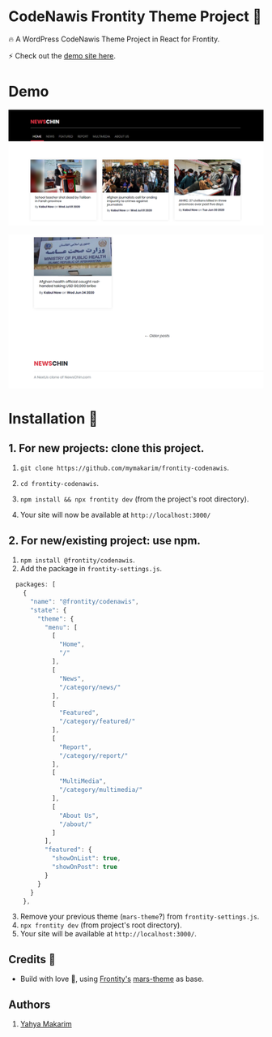 # CodeNawis Frontity Theme Project :art:

:fire: A WordPress CodeNawis Theme Project in React for Frontity.

:zap: Check out the [demo site here](http://newschin.mymakarim.vercel.app//).

# Demo 

<p align="center">
  <img alt="Frontity en la consola" src="assets/demo.png">
</p>
<p align="center">
  <img alt="Frontity en la consola" src="assets/demo-2.png">
</p>

# Installation :wrench:

## 1. For new projects: clone this project.

1. `git clone https://github.com/mymakarim/frontity-codenawis`.
2. `cd frontity-codenawis`.
3. `npm install && npx frontity dev` (from the project's root directory).

4. Your site will now be available at `http://localhost:3000/`

## 2. For new/existing project: use npm.

1. `npm install @frontity/codenawis`.
2. Add the package in `frontity-settings.js`.

```javascript
  packages: [
    {
      "name": "@frontity/codenawis",
      "state": {
        "theme": {
          "menu": [
            [
              "Home",
              "/"
            ],
            [
              "News",
              "/category/news/"
            ],
            [
              "Featured",
              "/category/featured/"
            ],
            [
              "Report",
              "/category/report/"
            ],
            [
              "MultiMedia",
              "/category/multimedia/"
            ],
            [
              "About Us",
              "/about/"
            ]
          ],
          "featured": {
            "showOnList": true,
            "showOnPost": true
          }
        }
      }
    },
```

3. Remove your previous theme (`mars-theme`?) from `frontity-settings.js`.
4. `npx frontity dev` (from project's root directory).
5. Your site will be available at `http://localhost:3000/`.

## Credits :white_flower:

- Build with love :blue_heart:, using [Frontity's](https://frontity.org) [mars-theme](https://www.npmjs.com/package/@frontity/mars-theme) as base.

## Authors

1. [Yahya Makarim](https://instagram.com/codenawis)
